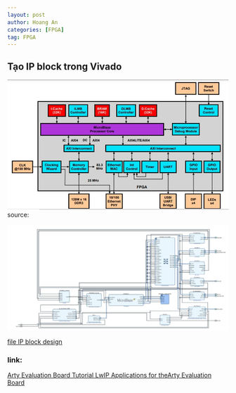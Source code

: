```yaml
---
layout: post
author: Hoang An
categories: [FPGA]
tag: FPGA
---
```

## Tạo IP block trong Vivado
![Hardware architecture ](/images/microblaze.JPG)
source: 

![vivado ip block](/images/vivado-ip-block.JPG)

[file IP block design](/docs/design_1.pdf)

### link:

[Arty Evaluation Board Tutorial LwIP Applications for theArty Evaluation Board](https://www.avnet.com/opasdata/d120001/medias/docus/178/UG-AES-A7MB-7A35T-G-Arty_lwIP_EthernetLite_VIV2015_v1.pdf)